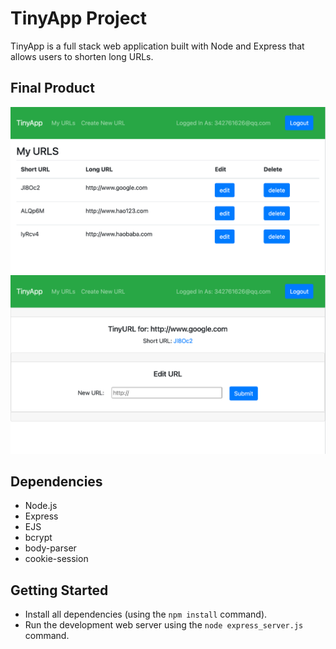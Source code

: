 # TinyApp Project

TinyApp is a full stack web application built with Node and Express that allows users to shorten long URLs.

## Final Product

!["screenshot description"](./screenshots/WX20210909-002256@2x.png)
!["screenshot description"](./screenshots/WX20210909-002319@2x.png)

## Dependencies

- Node.js
- Express
- EJS
- bcrypt
- body-parser
- cookie-session

## Getting Started

- Install all dependencies (using the `npm install` command).
- Run the development web server using the `node express_server.js` command.